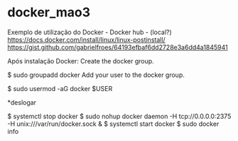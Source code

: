 # docker_mao3
Exemplo de utilização do Docker - Docker hub - (local?)
https://docs.docker.com/install/linux/linux-postinstall/
https://gist.github.com/gabrielfroes/64193efbaf6dd2728e3a6dd4a1845941

Após instalação Docker:
Create the docker group.

$ sudo groupadd docker
Add your user to the docker group.

$ sudo usermod -aG docker $USER

*deslogar

$ systemctl stop docker
$ sudo nohup docker daemon -H tcp://0.0.0.0:2375 -H unix:///var/run/docker.sock &
$ systemctl start docker
$ sudo docker info
